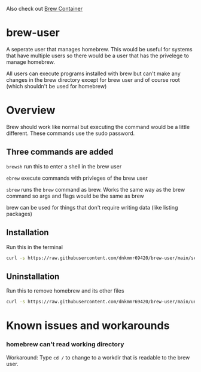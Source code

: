 Also check out [Brew Container](https://github.com/dnkmmr69420/brew-container)

# brew-user

A seperate user that manages homebrew. This would be useful for systems that have multiple users so there would be a user that has the privelege to manage homebrew.

All users can execute programs installed with brew but can't make any changes in the brew directory except for brew user and of course root (which shouldn't be used for homebrew)

# Overview
Brew should work like normal but executing the command would be a little different. These commands use the sudo password.

## Three commands are added

`brewsh` run this to enter a shell in the brew user

`ebrew` execute commands with privleges of the brew user

`sbrew` runs the `brew` command as brew. Works the same way as the brew command so args and flags would be the same as brew

brew can be used for things that don't require writing data (like listing packages)

## Installation

Run this in the terminal

```bash
curl -s https://raw.githubusercontent.com/dnkmmr69420/brew-user/main/setup.sh | bash
```

## Uninstallation

Run this to remove homebrew and its other files

```bash
curl -s https://raw.githubusercontent.com/dnkmmr69420/brew-user/main/uninstall.sh | bash
```

# Known issues and workarounds

### homebrew can't read working directory
Workaround: Type `cd /` to change to a workdir that is readable to the brew user.
